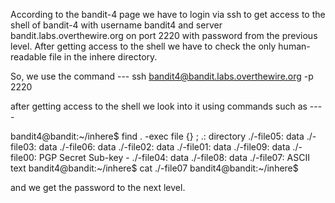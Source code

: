 According to the bandit-4 page we have to login via ssh to get access to the shell of bandit-4 with username bandit4 and server bandit.labs.overthewire.org
on port 2220 with password from the previous level. After getting access to the shell we have to check the only human-readable file in the inhere directory.


So, we use the command ---
ssh bandit4@bandit.labs.overthewire.org -p 2220

after getting access to the shell we look into it using commands such as ----

bandit4@bandit:~/inhere$ find . -exec file {} \;
.: directory
./-file05: data
./-file03: data
./-file06: data
./-file02: data
./-file01: data
./-file09: data
./-file00: PGP Secret Sub-key -
./-file04: data
./-file08: data
./-file07: ASCII text
bandit4@bandit:~/inhere$ cat ./-file07
<password>
bandit4@bandit:~/inhere$ 
 


and we get the password to the next level.
